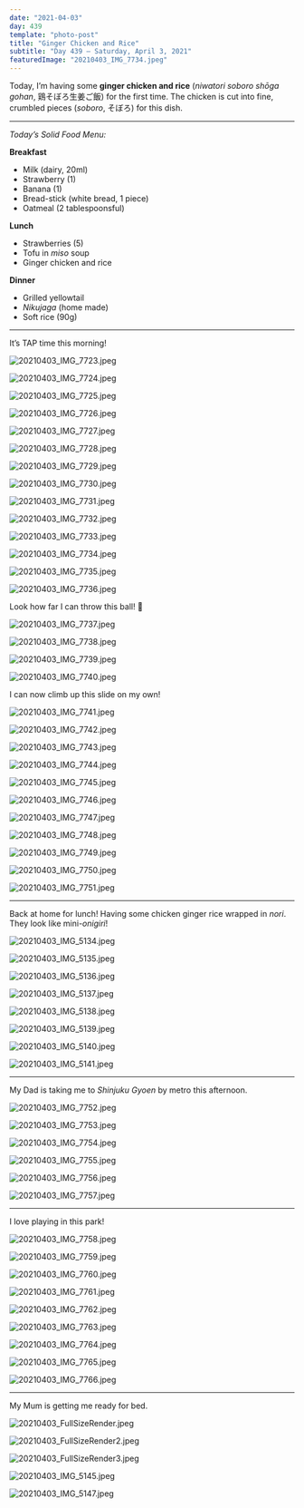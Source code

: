 ```yaml
---
date: "2021-04-03"
day: 439
template: "photo-post"
title: "Ginger Chicken and Rice"
subtitle: "Day 439 – Saturday, April 3, 2021"
featuredImage: "20210403_IMG_7734.jpeg"
---
```


Today, I’m having some **ginger chicken and rice** (*niwatori soboro shōga gohan*, 鶏そぼろ生姜ご飯) for the first time. The chicken is cut into fine, crumbled pieces (*soboro*, そぼろ) for this dish.

<hr />

_Today’s Solid Food Menu:_

**Breakfast**

- Milk (dairy, 20ml)
- Strawberry (1)
- Banana (1)
- Bread-stick (white bread, 1 piece)
- Oatmeal (2 tablespoonsful)

**Lunch**

- Strawberries (5)
- Tofu in *miso* soup
- Ginger chicken and rice

**Dinner**

- Grilled yellowtail
- *Nikujaga* (home made)
- Soft rice (90g)

<hr />

It’s TAP time this morning!

![20210403_IMG_7723.jpeg](20210403_IMG_7723.jpeg)

![20210403_IMG_7724.jpeg](20210403_IMG_7724.jpeg)

![20210403_IMG_7725.jpeg](20210403_IMG_7725.jpeg)

![20210403_IMG_7726.jpeg](20210403_IMG_7726.jpeg)

![20210403_IMG_7727.jpeg](20210403_IMG_7727.jpeg)

![20210403_IMG_7728.jpeg](20210403_IMG_7728.jpeg)

![20210403_IMG_7729.jpeg](20210403_IMG_7729.jpeg)

![20210403_IMG_7730.jpeg](20210403_IMG_7730.jpeg)

![20210403_IMG_7731.jpeg](20210403_IMG_7731.jpeg)

![20210403_IMG_7732.jpeg](20210403_IMG_7732.jpeg)

![20210403_IMG_7733.jpeg](20210403_IMG_7733.jpeg)

![20210403_IMG_7734.jpeg](20210403_IMG_7734.jpeg)

![20210403_IMG_7735.jpeg](20210403_IMG_7735.jpeg)

![20210403_IMG_7736.jpeg](20210403_IMG_7736.jpeg)

Look how far I can throw this ball! 🥎

![20210403_IMG_7737.jpeg](20210403_IMG_7737.jpeg)

![20210403_IMG_7738.jpeg](20210403_IMG_7738.jpeg)

![20210403_IMG_7739.jpeg](20210403_IMG_7739.jpeg)

![20210403_IMG_7740.jpeg](20210403_IMG_7740.jpeg)

I can now climb up this slide on my own!

![20210403_IMG_7741.jpeg](20210403_IMG_7741.jpeg)

![20210403_IMG_7742.jpeg](20210403_IMG_7742.jpeg)

![20210403_IMG_7743.jpeg](20210403_IMG_7743.jpeg)

![20210403_IMG_7744.jpeg](20210403_IMG_7744.jpeg)

![20210403_IMG_7745.jpeg](20210403_IMG_7745.jpeg)

![20210403_IMG_7746.jpeg](20210403_IMG_7746.jpeg)

![20210403_IMG_7747.jpeg](20210403_IMG_7747.jpeg)

![20210403_IMG_7748.jpeg](20210403_IMG_7748.jpeg)

![20210403_IMG_7749.jpeg](20210403_IMG_7749.jpeg)

![20210403_IMG_7750.jpeg](20210403_IMG_7750.jpeg)

![20210403_IMG_7751.jpeg](20210403_IMG_7751.jpeg)

<hr />

Back at home for lunch! Having some chicken ginger rice wrapped in *nori*. They look like mini-*onigiri*!

![20210403_IMG_5134.jpeg](20210403_IMG_5134.jpeg)

![20210403_IMG_5135.jpeg](20210403_IMG_5135.jpeg)

![20210403_IMG_5136.jpeg](20210403_IMG_5136.jpeg)

![20210403_IMG_5137.jpeg](20210403_IMG_5137.jpeg)

![20210403_IMG_5138.jpeg](20210403_IMG_5138.jpeg)

![20210403_IMG_5139.jpeg](20210403_IMG_5139.jpeg)

![20210403_IMG_5140.jpeg](20210403_IMG_5140.jpeg)

![20210403_IMG_5141.jpeg](20210403_IMG_5141.jpeg)

<hr />

My Dad is taking me to *Shinjuku Gyoen* by metro this afternoon.

![20210403_IMG_7752.jpeg](20210403_IMG_7752.jpeg)

![20210403_IMG_7753.jpeg](20210403_IMG_7753.jpeg)

![20210403_IMG_7754.jpeg](20210403_IMG_7754.jpeg)

![20210403_IMG_7755.jpeg](20210403_IMG_7755.jpeg)

![20210403_IMG_7756.jpeg](20210403_IMG_7756.jpeg)

![20210403_IMG_7757.jpeg](20210403_IMG_7757.jpeg)

<hr />

I love playing in this park!

![20210403_IMG_7758.jpeg](20210403_IMG_7758.jpeg)

![20210403_IMG_7759.jpeg](20210403_IMG_7759.jpeg)

![20210403_IMG_7760.jpeg](20210403_IMG_7760.jpeg)

![20210403_IMG_7761.jpeg](20210403_IMG_7761.jpeg)

![20210403_IMG_7762.jpeg](20210403_IMG_7762.jpeg)

![20210403_IMG_7763.jpeg](20210403_IMG_7763.jpeg)

![20210403_IMG_7764.jpeg](20210403_IMG_7764.jpeg)

![20210403_IMG_7765.jpeg](20210403_IMG_7765.jpeg)

![20210403_IMG_7766.jpeg](20210403_IMG_7766.jpeg)

<hr />

My Mum is getting me ready for bed.

![20210403_FullSizeRender.jpeg](20210403_FullSizeRender.jpeg)

![20210403_FullSizeRender2.jpeg](20210403_FullSizeRender2.jpeg)

![20210403_FullSizeRender3.jpeg](20210403_FullSizeRender3.jpeg)

![20210403_IMG_5145.jpeg](20210403_IMG_5145.jpeg)

![20210403_IMG_5147.jpeg](20210403_IMG_5147.jpeg)
